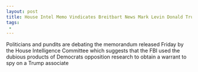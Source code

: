 ```yaml
---
layout: post
title: House Intel Memo Vindicates Breitbart News Mark Levin Donald Trump
tags:
 -
---
```

Politicians and pundits are debating the memorandum released Friday by the House Intelligence Committee which suggests that the FBI used the dubious products of Democrats opposition research to obtain a warrant to spy on a Trump associate
